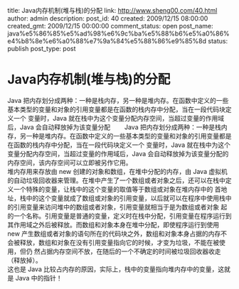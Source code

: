 title: Java内存机制(堆与栈)的分配
link: http://www.sheng00.com/40.html
author: admin
description: 
post_id: 40
created: 2009/12/15 08:00:00
created_gmt: 2009/12/15 00:00:00
comment_status: open
post_name: java%e5%86%85%e5%ad%98%e6%9c%ba%e5%88%b6%e5%a0%86%e4%b8%8e%e6%a0%88%e7%9a%84%e5%88%86%e9%85%8d
status: publish
post_type: post

# Java内存机制(堆与栈)的分配

Java 把内存划分成两种：一种是栈内存，另一种是堆内存。在函数中定义的一些基本类型的变量和对象的引用变量都是在函数的栈内存中分配，当在一段代码块定义一个 变量时，Java 就在栈中为这个变量分配内存空间，当超过变量的作用域后，Java 会自动释放掉为该变量分配 　　Java 把内存划分成两种：一种是栈内存，另一种是堆内存。在函数中定义的一些基本类型的变量和对象的引用变量都是在函数的栈内存中分配，当在一段代码块定义一个 变量时，Java 就在栈中为这个变量分配内存空间，当超过变量的作用域后，Java 会自动释放掉为该变量分配的内存空间，该内存空间可以立即被另作它用。  
堆内存用来存放由 new 创建的对象和数组，在堆中分配的内存，由 Java 虚拟机的自动垃圾回收器来管理。在堆中产生了一个数组或者对象之后，还可以在栈中定义一个特殊的变量，让栈中的这个变量的取值等于数组或对象在堆内存中的 首地址，栈中的这个变量就成了数组或对象的引用变量，以后就可以在程序中使用栈中的引用变量来访问堆中的数组或者对象，引用变量就相当于是为数组或者对象 起的一个名称。引用变量是普通的变量，定义时在栈中分配，引用变量在程序运行到其作用域之外后被释放。而数组和对象本身在堆中分配，即使程序运行到使用 new 产生数组或者对象的语句所在的代码块之外，数组和对象本身占据的内存不会被释放，数组和对象在没有引用变量指向它的时候，才变为垃圾，不能在被使用，但仍 然占据内存空间不放，在随后的一个不确定的时间被垃圾回收器收走（释放掉）。  
这也是 Java 比较占内存的原因，实际上，栈中的变量指向堆内存中的变量，这就是 Java 中的指针！